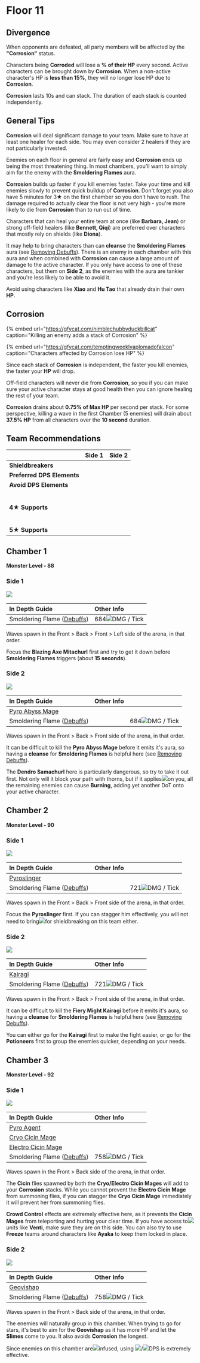 # Floor 11

## Divergence

When opponents are defeated, all party members will be affected by the **"Corrosion"** status.

Characters being **Corroded** will lose a **% of their HP** every second. Active characters can be brought down by **Corrosion**. When a non-active character's HP is **less than 15%**, they will no longer lose HP due to **Corrosion**.

**Corrosion** lasts 10s and can stack. The duration of each stack is counted independently.

## General Tips

**Corrosion** will deal significant damage to your team. Make sure to have at least one healer for each side. You may even consider 2 healers if they are not particularly invested.

Enemies on each floor in general are fairly easy and **Corrosion** ends up being the most threatening thing. In most chambers, you'll want to simply aim for the enemy with the **Smoldering Flames** aura.

**Corrosion** builds up faster if you kill enemies faster. Take your time and kill enemies slowly to prevent quick buildup of **Corrosion**. Don't forget you also have 5 minutes for 3★ on the first chamber so you don't have to rush. The damage required to actually clear the floor is not very high - you're more likely to die from **Corrosion** than to run out of time.

Characters that can heal your entire team at once \(like **Barbara, Jean**\) or strong off-field healers \(like **Bennett, Qiqi**\) are preferred over characters that mostly rely on shields \(like **Diona**\).

It may help to bring characters than can **cleanse** the **Smoldering Flames** aura \(see [Removing Debuffs](../../mechanics/debuffs/removing-debuffs.md)\). There is an enemy in each chamber with this aura and when combined with **Corrosion** can cause a large amount of damage to the active character. If you only have access to one of these characters, but them on **Side 2**, as the enemies with the aura are tankier and you're less likely to be able to avoid it.

Avoid using characters like **Xiao** and **Hu Tao** that already drain their own **HP.**

## Corrosion

{% embed url="https://gfycat.com/nimblechubbyduckbillcat" caption="Killing an enemy adds a stack of Corrosion" %}

{% embed url="https://gfycat.com/temptingweeklyaplomadofalcon" caption="Characters affected by Corrosion lose HP" %}

Since each stack of **Corrosion** is independent, the faster you kill enemies, the faster your **HP** will drop.

Off-field characters will never die from **Corrosion**, so you if you can make sure your active character stays at good health then you can ignore healing the rest of your team.

**Corrosion** drains about **0.75% of Max HP** per second per stack. For some perspective, killing a wave in the first Chamber \(5 enemies\) will drain about **37.5% HP** from all characters over the **10 second** duration.

## Team Recommendations

<table>
  <thead>
    <tr>
      <th style="text-align:left"></th>
      <th style="text-align:center">Side 1</th>
      <th style="text-align:center">Side 2</th>
    </tr>
  </thead>
  <tbody>
    <tr>
      <td style="text-align:left"><b>Shieldbreakers</b>
      </td>
      <td style="text-align:center">
        <img src="../../.gitbook/assets/pyro_small.png" alt/>
        <img src="../../.gitbook/assets/hydro_small.png" alt/>
      </td>
      <td style="text-align:center">
        <img src="../../.gitbook/assets/hydro_small.png" alt/>
      </td>
    </tr>
    <tr>
      <td style="text-align:left"><b>Preferred DPS Elements</b>
      </td>
      <td style="text-align:center">
        <img src="../../.gitbook/assets/physical_small.png" alt/>
      </td>
      <td style="text-align:center">
        <img src="../../.gitbook/assets/hydro_small.png" alt/>
        <img src="../../.gitbook/assets/cryo_small.png" alt/>
      </td>
    </tr>
    <tr>
      <td style="text-align:left"><b>Avoid DPS Elements</b>
      </td>
      <td style="text-align:center">
        <img src="../../.gitbook/assets/pyro_small.png" alt/>
      </td>
      <td style="text-align:center">
        <img src="../../.gitbook/assets/pyro_small.png" alt/>
      </td>
    </tr>
    <tr>
      <td style="text-align:left"><b>4</b>&#x2605; <b>Supports</b>
      </td>
      <td style="text-align:center">
        <p>
          <img src="../../.gitbook/assets/ui_avataricon_bennett.png" alt/>
          <img src="../../.gitbook/assets/ui_avataricon_barbara.png" alt/>
          <img src="../../.gitbook/assets/ui_avataricon_noelle.png" alt/>
        </p>
        <p>
          <img src="https://firebasestorage.googleapis.com/v0/b/gitbook-28427.appspot.com/o/assets%2F-MVAGyyACcSzyzfmgy7f%2F-Mjm0CePos8cEafW8zqs%2F-MijIm9U88XaoHKE6Quo%2FUI_AvatarIcon_Sayu.png?alt=media&amp;token=c05c46e0-c654-47d8-84d8-83f1d54586b2"
          alt/>
          <img src="../../.gitbook/assets/ui_avataricon_sucrose.png" alt/>
        </p>
      </td>
      <td style="text-align:center">
        <p>
          <img src="../../.gitbook/assets/ui_avataricon_bennett.png" alt/>
          <img src="../../.gitbook/assets/ui_avataricon_barbara.png" alt/>
          <img src="../../.gitbook/assets/ui_avataricon_noelle.png" alt/>
        </p>
        <p>
          <img src="https://firebasestorage.googleapis.com/v0/b/gitbook-28427.appspot.com/o/assets%2F-MVAGyyACcSzyzfmgy7f%2F-Mjm0CePos8cEafW8zqs%2F-MijIm9U88XaoHKE6Quo%2FUI_AvatarIcon_Sayu.png?alt=media&amp;token=c05c46e0-c654-47d8-84d8-83f1d54586b2"
          alt/>
          <img src="../../.gitbook/assets/ui_avataricon_sucrose.png" alt/>
        </p>
      </td>
    </tr>
    <tr>
      <td style="text-align:left"><b>5&#x2605; Supports</b>
      </td>
      <td style="text-align:center">
        <img src="../../.gitbook/assets/ui_avataricon_qiqi.png" alt/>
        <img src="../../.gitbook/assets/ui_avataricon_jean.png" alt/>
        <img src="../../.gitbook/assets/ui_avataricon_kazuha.png" alt/>
        <img src="../../.gitbook/assets/ui_avataricon_venti.png" alt/>
      </td>
      <td style="text-align:center">
        <img src="../../.gitbook/assets/ui_avataricon_mona.png" alt/>
        <img src="../../.gitbook/assets/ui_avataricon_qiqi.png" alt/>
        <img src="../../.gitbook/assets/ui_avataricon_jean.png" alt/>
        <img src="../../.gitbook/assets/ui_avataricon_kazuha.png" alt/>
      </td>
    </tr>
  </tbody>
</table>

## Chamber 1

**Monster Level - 88**

### Side 1

![](../../.gitbook/assets/11-1-1v21.png)

| **In Depth Guide** | Other Info |
| :--- | :--- |
| Smoldering Flame \([Debuffs](../../mechanics/debuffs/)\) | 684![](../../.gitbook/assets/pyro_small.png)DMG / Tick |

Waves spawn in the Front &gt; Back &gt; Front &gt; Left side of the arena, in that order.

Focus the **Blazing Axe Mitachurl** first and try to get it down before **Smoldering Flames** triggers \(about **15 seconds**\).

### Side 2

![](../../.gitbook/assets/11-1-2v21.png)

| **In Depth Guide** | Other Info |  |
| :--- | :--- | :--- |
| [Pyro Abyss Mage](../../monsters/abyss-order/pyro-abyss-mage.md) |  |  |
| Smoldering Flame \([Debuffs](../../mechanics/debuffs/)\) |  | 684![](../../.gitbook/assets/pyro_small.png)DMG / Tick |

Waves spawn in the Front &gt; Back &gt; Front side of the arena, in that order.

It can be difficult to kill the **Pyro Abyss Mage** before it emits it's aura, so having a **cleanse** for **Smoldering Flames** is helpful here \(see [Removing Debuffs](../../mechanics/debuffs/removing-debuffs.md)\). 

The **Dendro Samachurl** here is particularly dangerous, so try to take it out first. Not only will it block your path with thorns, but if it applies![](../../.gitbook/assets/dendro_small.png)on you, all the remaining enemies can cause **Burning**, adding yet another DoT onto your active character.

## Chamber 2

**Monster Level - 90**

### Side 1

![](../../.gitbook/assets/11-2-1v21.png)

| **In Depth Guide** | Other Info |  |
| :--- | :--- | :--- |
| [Pyroslinger](../../monsters/fatui/pyroslinger.md) |  |  |
| Smoldering Flame \([Debuffs](../../mechanics/debuffs/)\) |  | 721![](../../.gitbook/assets/pyro_small.png)DMG / Tick |

Waves spawn in the Front &gt; Back &gt; Front side of the arena, in that order.

Focus the **Pyroslinger** first. If you can stagger him effectively, you will not need to bring![](../../.gitbook/assets/hydro_small.png)for shieldbreaking on this team either.

### Side 2

![](../../.gitbook/assets/11-2-2v21.png)

| **In Depth Guide** | Other Info |
| :--- | :--- |
| [Kairagi](../../monsters/untitled/kairagi.md) |  |
| Smoldering Flame \([Debuffs](../../mechanics/debuffs/)\) | 721![](../../.gitbook/assets/pyro_small.png)DMG / Tick |

Waves spawn in the Front &gt; Back &gt; Front side of the arena, in that order.

It can be difficult to kill the **Fiery Might Kairagi** before it emits it's aura, so having a **cleanse** for **Smoldering Flames** is helpful here \(see [Removing Debuffs](../../mechanics/debuffs/removing-debuffs.md)\).

You can either go for the **Kairagi** first to make the fight easier, or go for the **Potioneers** first to group the enemies quicker, depending on your needs.

## Chamber 3

**Monster Level - 92**

### Side 1

![](../../.gitbook/assets/11-3-1v21.png)

| **In Depth Guide** | Other Info |
| :--- | :--- |
| [Pyro Agent](../../monsters/fatui/pyro-agent.md) |  |
| [Cryo Cicin Mage](../../monsters/fatui/cryo-cicin-mage.md) |  |
| [Electro Cicin Mage](../../monsters/fatui/electro-cicin-mage.md) |  |
| Smoldering Flame \([Debuffs](../../mechanics/debuffs/)\) | 758![](../../.gitbook/assets/pyro_small.png)DMG / Tick |

Waves spawn in the Front &gt; Back side of the arena, in that order.

The **Cicin** flies spawned by both the **Cryo/Electro Cicin Mages** will add to your **Corrosion** stacks. While you cannot prevent the **Electro Cicin Mage** from summoning flies, if you can stagger the **Cryo Cicin Mage** immediately it will prevent her from summoning flies.

**Crowd Control** effects are extremely effective here, as it prevents the **Cicin Mages** from teleporting and hurting your clear time. If you have access to![](../../.gitbook/assets/anemo_small.png)units like **Venti**, make sure they are on this side. You can also try to use **Freeze** teams around characters like **Ayaka** to keep them locked in place.

### Side 2

![](../../.gitbook/assets/11-3-2v21.png)

| **In Depth Guide** | Other Info |
| :--- | :--- |
| [Geovishap](../../monsters/animals/geovishap.md) |  |
| Smoldering Flame \([Debuffs](../../mechanics/debuffs/)\) | 758![](../../.gitbook/assets/pyro_small.png)DMG / Tick |

Waves spawn in the Front &gt; Back side of the arena, in that order.

The enemies will naturally group in this chamber. When trying to go for stars, it's best to aim for the **Geovishap** as it has more HP and let the **Slimes** come to you. It also avoids **Corrosion** the longest.

Since enemies on this chamber are![](../../.gitbook/assets/pyro_small.png)infused, using ![](../../.gitbook/assets/hydro_small.png)/![](../../.gitbook/assets/cryo_small.png)DPS is extremely effective.

